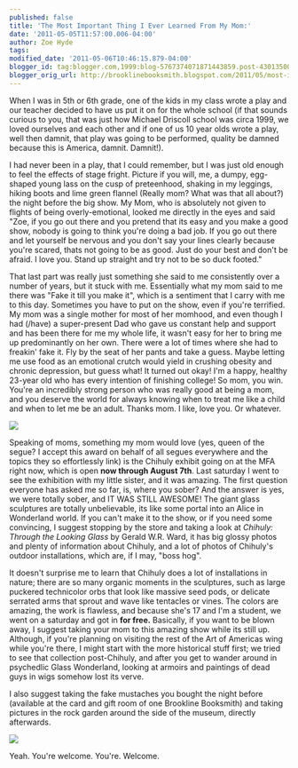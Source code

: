 ```yaml
---
published: false
title: 'The Most Important Thing I Ever Learned From My Mom:'
date: '2011-05-05T11:57:00.006-04:00'
author: Zoe Hyde
tags:
modified_date: '2011-05-06T10:46:15.879-04:00'
blogger_id: tag:blogger.com,1999:blog-5767374071871443859.post-4301350094153583422
blogger_orig_url: http://brooklinebooksmith.blogspot.com/2011/05/most-important-thing-i-ever-learned.html
---
```

When I was in 5th or 6th grade, one of the kids in my class wrote a play and our teacher decided to have us put it on for the whole school (if that sounds curious to you, that was just how Michael Driscoll school was circa 1999, we loved ourselves and each other and if one of us 10 year olds wrote a play, well then damnit, that play was going to be performed, quality be damned because this is America, damnit. Damnit!).

I had never been in a play, that I could remember, but I was just old enough to feel the effects of stage fright. Picture if you will, me, a dumpy, egg-shaped young lass on the cusp of preteenhood, shaking in my leggings, hiking boots and lime green flannel (Really mom? What was that all about?) the night before the big show. My Mom, who is absolutely not given to flights of being overly-emotional, looked me directly in the eyes and said "Zoe, if you go out there and you pretend that its easy and you make a good show, nobody is going to think you're doing a bad job. If you go out there and let yourself be nervous and you don't say your lines clearly because you're scared, thats not going to be as good. Just do your best and don't be afraid. I love you. Stand up straight and try not to be so duck footed."

That last part was really just something she said to me consistently over a number of years, but it stuck with me. Essentially what my mom said to me there was "Fake it till you make it", which is a sentiment that I carry with me to this day. Sometimes you have to put on the show, even if you're terrified. My mom was a single mother for most of her momhood, and even though I had (/have) a super-present Dad who gave us constant help and support and has been there for me my whole life, it wasn't easy for her to bring me up predominantly on her own. There were a lot of times where she had to freakin' fake it. Fly by the seat of her pants and take a guess. Maybe letting me use food as an emotional crutch would yield in crushing obesity and chronic depression, but guess what! It turned out okay! I'm a happy, healthy 23-year old who has every intention of finishing college! So mom, you win. You're an incredibly strong person who was really good at being a mom, and you deserve the world for always knowing when to treat me like a child and when to let me be an adult. Thanks mom. I like, love you. Or whatever.

![](http://ecx.images-amazon.com/images/I/61LsZmnr9OL._SL500_AA300_.jpg)

Speaking of moms, something my mom would love (yes, queen of the segue? I accept this award on behalf of all segues everywhere and the topics they so effortlessly link) is the Chihuly exhibit going on at the MFA right now, which is open **now through August 7th**. Last saturday I went to see the exhibition with my little sister, and it was amazing. The first question everyone has asked me so far, is, where you sober? And the answer is yes, we were totally sober, and IT WAS STILL AWESOME! The giant glass sculptures are totally unbelievable, its like some portal into an Alice in Wonderland world. If you can't make it to the show, or if you need some convincing, I suggest stopping by the store and taking a look at _Chihuly: Through the Looking Glass_ by Gerald W.R. Ward, it has big glossy photos and plenty of information about Chihuly, and a lot of photos of Chihuly's outdoor installations, which are, if I may, "boss hog".

It doesn't surprise me to learn that Chihuly does a lot of installations in nature; there are so many organic moments in the sculptures, such as large puckered technicolor orbs that look like massive seed pods, or delicate serrated arms that sprout and wave like tentacles or vines. The colors are amazing, the work is flawless, and because she's 17 and I'm a student, we went on a saturday and got in **for free.** Basically, if you want to be blown away, I suggest taking your mom to this amazing show while its still up. Although, if you're planning on visiting the rest of the Art of Americas wing while you're there, I might start with the more historical stuff first; we tried to see that collection post-Chihuly, and after you get to wander around in psychedlic Glass Wonderland, looking at armoirs and paintings of dead guys in wigs somehow lost its verve.

I also suggest taking the fake mustaches you bought the night before (available at the card and gift room of one Brookline Booksmith) and taking pictures in the rock garden around the side of the museum, directly afterwards.

![](http://img.photobucket.com/albums/v373/Nuhbrans/209370_10150165538846498_538336497_7318342_6063810_o.jpg)

Yeah. You're welcome. You're. Welcome.